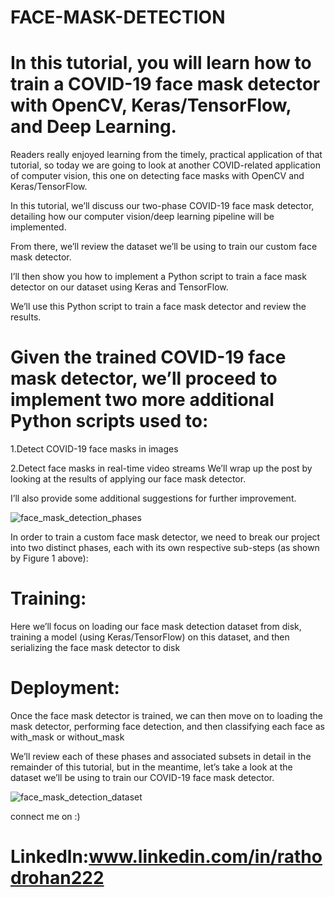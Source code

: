 
# FACE-MASK-DETECTION
# In this tutorial, you will learn how to train a COVID-19 face mask detector with OpenCV, Keras/TensorFlow, and Deep Learning.

Readers really enjoyed learning from the timely, practical application of that tutorial, so today we are going to look at another COVID-related application of computer vision, this one on detecting face masks with OpenCV and Keras/TensorFlow.

In this tutorial, we’ll discuss our two-phase COVID-19 face mask detector, detailing how our computer vision/deep learning pipeline will be implemented.

From there, we’ll review the dataset we’ll be using to train our custom face mask detector.

I’ll then show you how to implement a Python script to train a face mask detector on our dataset using Keras and TensorFlow.

We’ll use this Python script to train a face mask detector and review the results.

# Given the trained COVID-19 face mask detector, we’ll proceed to implement two more additional Python scripts used to:

1.Detect COVID-19 face masks in images

2.Detect face masks in real-time video streams
We’ll wrap up the post by looking at the results of applying our face mask detector.

I’ll also provide some additional suggestions for further improvement.

![face_mask_detection_phases](https://user-images.githubusercontent.com/87760317/132211152-d697c1fe-b076-4bc7-b07d-47d7df19b997.png)

In order to train a custom face mask detector, we need to break our project into two distinct phases, each with its own respective sub-steps (as shown by Figure 1 above):


# Training:
Here we’ll focus on loading our face mask detection dataset from disk, training a model (using Keras/TensorFlow) on this dataset, and then serializing the face mask detector to disk


# Deployment: 
Once the face mask detector is trained, we can then move on to loading the mask detector, performing face detection, and then classifying each face as with_mask or without_mask



We’ll review each of these phases and associated subsets in detail in the remainder of this tutorial, but in the meantime, let’s take a look at the dataset we’ll be using to train our COVID-19 face mask detector.

![face_mask_detection_dataset](https://user-images.githubusercontent.com/87760317/132211549-d128f4ce-409a-43f6-b38e-3a914d5993c4.jpg)

connect me on :)
# Linkedln:www.linkedin.com/in/rathodrohan222 


